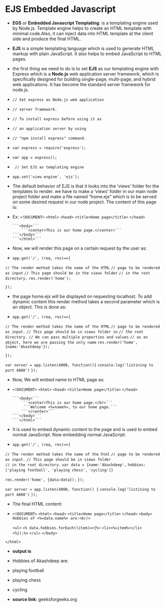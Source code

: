 # EJS Embedded Javascript 

- **EGS** or **Embedded Javascript Templating**: is a templating engine used by Node.js. Template engine helps to create an HTML template with minimal code.Also, it can inject data into HTML template at the client side and produce the final HTML.

-  **EJS** is a simple templating language which is used to generate HTML markup with plain JavaScript. It also helps to embed JavaScript to HTML pages. 

- the first thing we need to do is to set **EJS** as our templating engine with Express which is a **Node.js** web application server framework, which is specifically designed for building single-page, multi-page, and hybrid web applications. It has become the standard server framework for node.js.

- ```// Set express as Node.js web application``` 
- ```// server framework.``` 
- ```// To install express before using it as``` 
- ```// an application server by using```  
- ```// "npm install express" command.``` 
- ```var express = require('express');``` 
- ```var app = express();``` 
  
- ``` // Set EJS as templating engine``` 
- ```app.set('view engine', 'ejs');``` 

- The default behavior of EJS is that it looks into the ‘views’ folder for the templates to render. we have to make  a ‘views’ folder in our main node project folder and make a file named “home.ejs” which is to be served on some desired request in our node project. The content of this page is:

- Ex: ```<!DOCUMENT>```
      ```<html>``` 
      ```<head>```
      ```<title>Home page</title>```
      ```</head>```

      ```<body>```
          ```<center>This is our home page.</center>```
      ```</body>```
      ```</html>```

- Now, we will render this page on a certain request by the user as:

- ```app.get('/', (req, res)=>{``` 
  
```// The render method takes the name of the HTML``` 
```// page to be rendered as input``` 
```// This page should be in the views folder``` 
```// in the root directory.``` 
```res.render('home');```
  
```});``` 

-  the page home.ejs will be displayed on requesting localhost. To add dynamic content this render method takes a second parameter which is an object. This is done as:

- ```app.get('/', (req, res)=>{``` 
  
```// The render method takes the name of the HTML``` 
```// page to be rendered as input.``` 
```// This page should be in views folder in``` 
```// the root directory.``` 
```// We can pass multiple properties and values``` 
```// as an object, here we are passing the only name``` 
```res.render('home', {name:'Akashdeep'});``` 
  
```});``` 
  
```var server = app.listen(4000, function(){``` 
    ```console.log('listining to port 4000')``` 
```});``` 

- Now, We will embed name to HTML page as:

- ```<!DOCUMENT>```
      ```<html>``` 
      ```<head>```
      ```<title>Home page</title>```
      ```</head>```

      ```<body>```
          ```<center>This is our home page.</br>```
           ```Welcome <%=name%>, to our home page.```
          ```</center>```
      ```</body>```
      ```</html>```

- It is used to embed dynamic content to the page and is used to embed normal JavaScript. Now embedding normal JavaScript:

- ```app.get('/', (req, res)=>{``` 
  
```// The render method takes the name of the html``` 
```// page to be rendered as input.``` 
```// This page should be in views folder```  
```// in the root directory.``` 
```var data = {name:'Akashdeep',``` 
    ```hobbies:['playing football', 'playing chess',``` ```'cycling']}``` 
  
```res.render('home', {data:data});``` 
```});``` 
  
```var server = app.listen(4000, function() {``` 
    ```console.log('listining to port 4000')``` 
```});``` 
      
- The final HTML content:

- ```<!DOCUMENT>```
  ```<html>``` 
      ```<head>```
      ```<title>Home page</title>```
      ```</head>```
  ```<body>``` 
    ```Hobbies of <%=data.name%> are:<br/>``` 
      
    ```<ul>``` 
        ```<% data.hobbies.forEach((item)=>{%>``` 
        ```<li><%=item%></li>```  
        ```<%});%>``` 
    ```</ul>``` 
```</body>``` 
  
```</html>```     

- **output is**

- Hobbies of Akashdeep are:
- playing football
- playing chess
- cycling

- **source link**: geeksforgeeks.org
